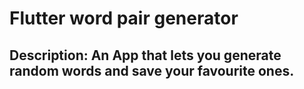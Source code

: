 # Flutter word pair generator

## Description: An App that lets you generate random words and save your favourite ones.
